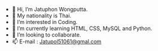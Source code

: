 - 👋 Hi, I’m Jatuphon Wongputta.
- 🏴 My nationality is Thai.
- 👀 I’m interested in Coding.
- 🌱 I’m currently learning HTML, CSS, MySQL and Python.
- 💞️ I’m looking to collaborate.
- 📫 E-mail : Jatupol51061@gmal.com
